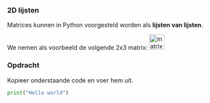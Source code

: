 ### 2D lijsten

Matrices kunnen in Python voorgesteld worden als **lijsten van lijsten**. 

We nemen als voorbeeld de volgende 2x3 matrix:
<img width="36" alt="matrix" src="https://github.com/milanvandeput/Dodona-SML/assets/61200054/fa1d4c30-6cd1-4fe9-9774-af016747e1fa">

### Opdracht
Kopieer onderstaande code en voer hem uit.

```python
print("Hello world")
```
